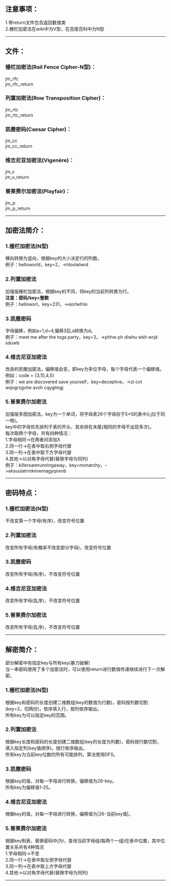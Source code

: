 
## 注意事项：  
1.带return文件包含返回数值类  
2.栅栏加密法在wiki中为V型，在百度百科中为N型  

------------------------------------------------------------------------------------------

## 文件：  
### 栅栏加密法(Rail Fence Cipher-N型)：  
jm_rfc  
jm_rfc_return  

### 列置加密法(Row Transposition Cipher)：  
jm_rtc  
jm_rtc_return  

### 凯撒密码(Caesar Cipher)：  
jm_cc  
jm_cc_return  

### 维吉尼亚加密法(Vigenère)：  
jm_v  
jm_v_return  

### 普莱费尔加密法(Playfair)：  
jm_p  
jm_p_return  

------------------------------------------------------------------------------------------

## 加密法简介：  
### 1.栅栏加密法(N型)  
横向转换为竖向，根据key的大小决定行的列数。  
例子：helloworld，key=2，->hloolelwrd  

### 2.列置加密法  
加强版栅栏加密法，根据key的不同，将key的当前列转换为行。  
__注意：密码/key=整数__  
例子：helloworl，key=231，->eorlwlhlo  

### 3.凯撒密码  
字母偏移，例如a=1,d=4,偏移3后,a转换为d。  
例子：meet me after the toga party，key=3，->phhw ph diwhu wkh wrjd sduwb  

### 4.维吉尼亚加密法  
改良的凯撒加密法，偏移值会变，即key为多位字母，每个字母代表一个偏移值。例如：code = {3,15,4,5}  
例子：we are discovered save yourself，key=deceptive，->zi cvt wqngrzgvtw avzh cqyglmgj  

### 5.普莱费尔加密法  
加强版多图加密法，key为一个单词，将字母表26个字母存于5\*5的表中(i,j位于同一格)。  
key中的字母优先排列于表的开头，其余排在末尾(相同的字母不出现多次)。  
每次取两个字母，共有四种情况：  
1.字母相同->在两者间添加X  
2.同一行->在表中取右侧字母代替  
3.同一列->在表中取下方字母代替  
4.其他->以对角字母代替(替换字母为同列)  
例子：killersarerunningaway，key=monarchy，->eksuulatrmkmwmagyqnxnb  

------------------------------------------------------------------------------------------

## 密码特点：  
### 1.栅栏加密法(N型)  
不改变第一个字母(有序)，改变符号位置  

### 2.列置加密法  
改变所有字母(有概率不改变部分字母)，改变符号位置  

### 3.凯撒密码  
改变所有字母(有序)，不改变符号位置  

### 4.维吉尼亚加密法  
改变所有字母(乱序)，不改变符号位置  

### 5.普莱费尔加密法  
改变所有字母(乱序)，不改变符号位置  

------------------------------------------------------------------------------------------

## 解密简介：  
部分解密中有指定key与所有key(暴力破解)  
当一串密码使用了多个加密法时，可以使用return进行数值传递继续进行下一次解密。  
### 1.栅栏加密法(N型)  
根据key和密码的长度创建二维数组(key的数值为行数)，密码按列数切割(key=2，切两份)，依序填入行，按列依序输出。  
所有key为可以指定key的范围。  

### 2.列置加密法  
根据key长度和密码的长度创建二维数组(key的长度为列数)，密码按行数切割，填入指定列(key值顺序)，按行依序输出。  
所有key为当前key位数的所有可能排列，算法使用DFS。  

### 3.凯撒密码  
根据key的值，对每一字母进行转换，偏移值为26-key。  
所有key为偏移值1-25。  

### 4.维吉尼亚加密法  
根据key的值，对每一字母进行转换，偏移值为|26-当前key值|。  

### 5.普莱费尔加密法  
根据key制表，替换密码中j为i，查询当前字母组(每两个一组)在表中位置，其中位置关系共有4种情况  
1.字母相同->不变  
2.同一行->在表中取左侧字母代替  
3.同一列->在表中取上方字母代替  
4.其他->以对角字母代替(替换字母为同列)  

------------------------------------------------------------------------------------------
